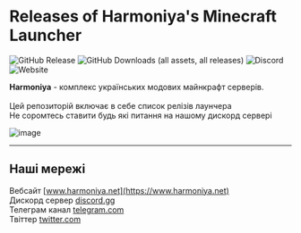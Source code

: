 # Releases of Harmoniya's Minecraft Launcher

![GitHub Release](https://img.shields.io/github/v/release/harmoniamc/launcher-releases)
![GitHub Downloads (all assets, all releases)](https://img.shields.io/github/downloads/harmoniamc/launcher-releases/total)
![Discord](https://img.shields.io/discord/1167897268318384170)
![Website](https://img.shields.io/website?url=https%3A%2F%2Fwww.harmoniya.net)

**Harmoniya** - комплекс українських модових майнкрафт серверів. <br> <br>
Цей репозиторій включає в себе список релізів лаунчера <br>
Не соромтесь ставити будь які питання на нашому дискорд сервері 

![image](https://github.com/harmoniamc/launcher-releases/assets/57723849/a068a8ee-3291-45c6-999c-74c3daa4cb7d)

--- 

## Наші мережі <br>
Вебсайт        [www.harmoniya.net](https://www.harmoniya.net) <br>
Дискорд сервер [discord.gg](https://discord.harmoniya.net) <br>
Телеграм канал [telegram.com](https://telegram.harmoniya.net) <br>
Твіттер        [twitter.com](https://twitter.com/harmoniyanet) <br>

